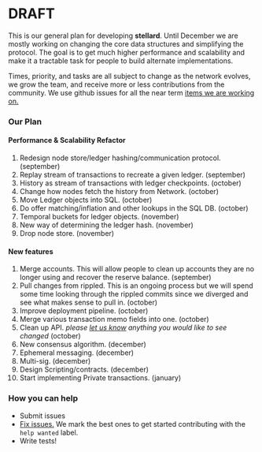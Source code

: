 # DRAFT

This is our general plan for developing **stellard**. Until December we are mostly working on changing the core data structures and simplifying the protocol. The goal is to get much higher performance and scalability and make it a tractable task for people to build alternate implementations.

Times, priority, and tasks are all subject to change as the network evolves, we grow the team, and receive more or less contributions from the community. We use github issues for all the near term [items we are working on.](https://github.com/stellar/stellard/issues)

### Our Plan

#### Performance & Scalability Refactor
1. Redesign node store/ledger hashing/communication protocol. (september)
2. Replay stream of transactions to recreate a given ledger. (september)
3. History as stream of transactions with ledger checkpoints. (october)
4. Change how nodes fetch the history from Network. (october)
5. Move Ledger objects into SQL. (october)
6. Do offer matching/inflation and other lookups in the SQL DB. (october) 
7. Temporal buckets for ledger objects. (november)
8. New way of determining the ledger hash. (november)
9. Drop node store. (november)


#### New features
1. Merge accounts. This will allow people to clean up accounts they are no longer using and recover the reserve balance.  (september)
2. Pull changes from rippled. This is an ongoing process but we will spend some time looking through the rippled commits since we diverged and see what makes sense to pull in. (october)
3. Improve deployment pipeline. (october)
4. Merge various transaction memo fields into one. (october)
5. Clean up API. *please [let us know](https://github.com/stellar/stellar-protocol/issues) anything you would like to see changed* (october)
6. New consensus algorithm. (december)
7. Ephemeral messaging. (december)
8. Multi-sig. (december)
9. Design Scripting/contracts. (december)
10. Start implementing Private transactions. (january)
 

### How you can help
- Submit issues
- [Fix issues.](https://github.com/stellar/stellard/labels/help%20wanted) We mark the best ones to get started contributing with the `help wanted` label.
- Write tests!
